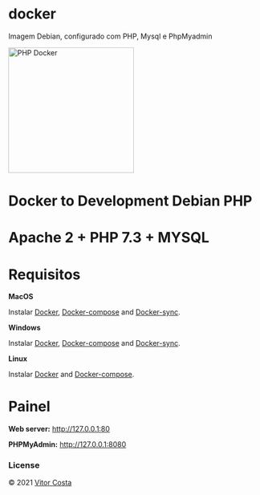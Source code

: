 # docker
Imagem Debian, configurado com PHP, Mysql e PhpMyadmin

<img src="https://www.php.net/images/logos/php-logo.svg" alt="PHP Docker" width="250"/> 

#  Docker to Development Debian PHP

# Apache 2 + PHP 7.3 + MYSQL

# Requisitos

**MacOS**

Instalar [Docker](https://docs.docker.com/docker-for-mac/install/), [Docker-compose](https://docs.docker.com/compose/install/#install-compose) and [Docker-sync](https://github.com/EugenMayer/docker-sync/wiki/docker-sync-on-OSX).

**Windows**

Instalar [Docker](https://docs.docker.com/docker-for-windows/install/), [Docker-compose](https://docs.docker.com/compose/install/#install-compose) and [Docker-sync](https://github.com/EugenMayer/docker-sync/wiki/docker-sync-on-Windows).

**Linux**

Instalar [Docker](https://docs.docker.com/engine/installation/linux/docker-ce/ubuntu/) and [Docker-compose](https://docs.docker.com/compose/install/#install-compose).

# Painel

**Web server:** http://127.0.0.1:80

**PHPMyAdmin:** http://127.0.0.1:8080


### License
© 2021 [Vitor Costa](https://github.com/UpJapa)
